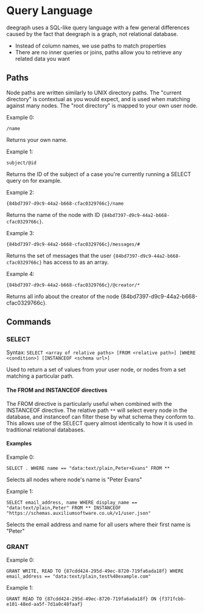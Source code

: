 # Query Language

deegraph uses a SQL-like query language with a few general differences caused by the fact that deegraph is a graph, not relational database.

+ Instead of column names, we use paths to match properties
+ There are no inner queries or joins, paths allow you to retrieve any related data you want

## Paths

Node paths are written similarly to UNIX directory paths. The "current directory" is contextual as you would expect, and is used when matching against many nodes. The "root directory" is mapped to your own user node.

Example 0:

```
/name
```
Returns your own name.

Example 1:

```
subject/@id
```
Returns the ID of the subject of a case you're currently running a SELECT query on for example.

Example 2:
```
{84bd7397-d9c9-44a2-b668-cfac0329766c}/name
```
Returns the name of the node with ID `{84bd7397-d9c9-44a2-b668-cfac0329766c}`.

Example 3:
```
{84bd7397-d9c9-44a2-b668-cfac0329766c}/messages/#
```
Returns the set of messages that the user `{84bd7397-d9c9-44a2-b668-cfac0329766c}` has access to as an array.

Example 4:

```
{84bd7397-d9c9-44a2-b668-cfac0329766c}/@creator/*
```
Returns all info about the creator of the node {84bd7397-d9c9-44a2-b668-cfac0329766c}.

## Commands

### SELECT

Syntax: `SELECT <array of relative paths> [FROM <relative path>] [WHERE <condition>] [INSTANCEOF <schema url>]`

Used to return a set of values from your user node, or nodes from a set matching a particular path.

#### The FROM and INSTANCEOF directives

The FROM directive is particularly useful when combined with the INSTANCEOF directive. The relative path `**` will select every node in the database, and instanceof can filter these by what schema they conform to. This allows use of the SELECT query almost identically to how it is used in traditional relational databases.

#### Examples

Example 0:

```
SELECT . WHERE name == "data:text/plain,Peter+Evans" FROM **
```
Selects all nodes where node's name is "Peter Evans"

Example 1:

```
SELECT email_address, name WHERE display_name == "data:text/plain,Peter" FROM ** INSTANCEOF "https://schemas.auxiliumsoftware.co.uk/v1/user.json"
```
Selects the email address and name for all users where their first name is "Peter"

### GRANT

Example 0:

```
GRANT WRITE, READ TO {87cdd424-295d-49ec-8720-719fa6ada18f} WHERE email_address == "data:text/plain,test%40example.com"
```

Example 1:

```
GRANT READ TO {87cdd424-295d-49ec-8720-719fa6ada18f} ON {f371fcbb-e101-48ed-aa5f-7d1a0c48faaf}
```
